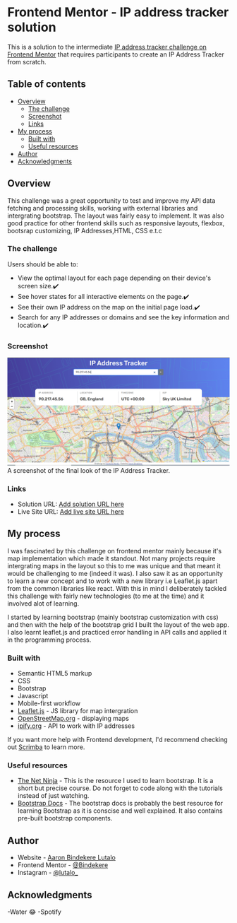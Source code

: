 # Frontend Mentor - IP address tracker solution

This is a solution to the intermediate [IP address tracker challenge on Frontend Mentor](https://www.frontendmentor.io/challenges/ip-address-tracker-I8-0yYAH0) that requires participants to create an IP Address Tracker from scratch.

## Table of contents

- [Overview](#overview)
  - [The challenge](#the-challenge)
  - [Screenshot](#screenshot)
  - [Links](#links)
- [My process](#my-process)
  - [Built with](#built-with)
  - [Useful resources](#useful-resources)
- [Author](#author)
- [Acknowledgments](#acknowledgments)

## Overview

This challenge was a great opportunity to test and improve my API data fetching and processing skills, working with external libraries and intergrating bootstrap. The layout was fairly easy to implement. It was also good practice for other frontend skills such as responsive layouts, flexbox, bootsrap customizing, IP Addresses,HTML, CSS e.t.c

### The challenge

Users should be able to:

- View the optimal layout for each page depending on their device's screen size.✔️
- See hover states for all interactive elements on the page.✔️
- See their own IP address on the map on the initial page load.✔️
- Search for any IP addresses or domains and see the key information and location.✔️

### Screenshot

![](./images/screenshot.PNG)
A screenshot of the final look of the IP Address Tracker.

### Links

- Solution URL: [Add solution URL here](https://your-solution-url.com)
- Live Site URL: [Add live site URL here](https://your-live-site-url.com)

## My process

I was fascinated by this challenge on frontend mentor mainly because it's map implementation which made it standout.
Not many projects require intergrating maps in the layout so this to me was unique and that meant it would be challenging to me (indeed it was).
I also saw it as an opportunity to learn a new concept and to work with a new library i.e Leaflet.js apart from the common libraries like react.
With this in mind I deliberately tackled this challenge with fairly new technologies (to me at the time) and it involved alot of learning.

I started by learning bootstrap (mainly bootstrap customization with css) and then with the help of the bootstrap grid I built the layout of the web app.
I also learnt leaflet.js and practiced error handling in API calls and applied it in the programming process.

### Built with

- Semantic HTML5 markup
- CSS
- Bootstrap
- Javascript
- Mobile-first workflow
- [Leaflet.js](https://leafletjs.com/index.html) - JS library for map intergration
- [OpenStreetMap.org](https://nextjs.org/) - displaying maps
- [ipify.org](https://www.ipify.org/) - API to work with IP addresses

If you want more help with Frontend development, I'd recommend checking out [Scrimba](https://scrimba.com/allcourses) to learn more.

### Useful resources

- [The Net Ninja](https://www.youtube.com/watch?v=O_9u1P5YjVc&list=PL4cUxeGkcC9joIM91nLzd_qaH_AimmdAR) - This is the resource I used to learn bootstrap. It is a short but precise course. Do not forget to code along with the tutorials instead of just watching.
- [Bootstrap Docs](https://getbootstrap.com/) - The bootstrap docs is probably the best resource for learning Bootstrap as it is conscise and well explained. It also contains pre-built bootstrap components.

## Author

- Website - [Aaron Bindekere Lutalo](https://github.com/Bindekere)
- Frontend Mentor - [@Bindekere](https://www.frontendmentor.io/profile/Bindekere)
- Instagram - [@lutalo\_](https://www.instagram.com/_lutalo_/)

## Acknowledgments

-Water 😂
-Spotify

